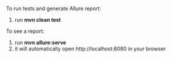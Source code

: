 
To run tests and generate Allure report:
1. run **mvn clean test**

To see a report:
1. run **mvn allure:serve**
2. it will automatically open http://localhost:8080 in your browser